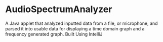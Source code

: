 # AudioSpectrumAnalyzer
A Java applet that analyzed inputted data from a file, or microphone, and parsed it into usable data for displaying a time domain graph and a frequency generated graph.
Built Using IntelliJ